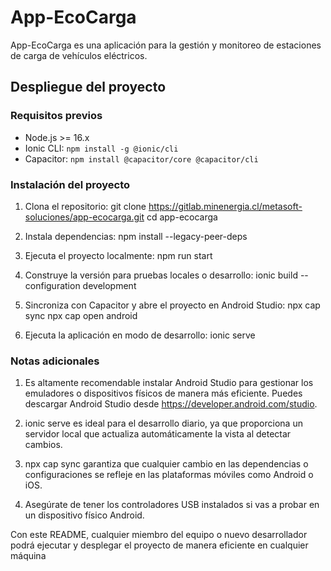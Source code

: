 # App-EcoCarga

App-EcoCarga es una aplicación para la gestión y monitoreo de estaciones de carga de vehículos eléctricos.

## Despliegue del proyecto

### Requisitos previos
- Node.js >= 16.x
- Ionic CLI: `npm install -g @ionic/cli`
- Capacitor: `npm install @capacitor/core @capacitor/cli`

### Instalación del proyecto
1. Clona el repositorio:
   git clone https://gitlab.minenergia.cl/metasoft-soluciones/app-ecocarga.git
   cd app-ecocarga
  
2. Instala dependencias:
   npm install --legacy-peer-deps

3. Ejecuta el proyecto localmente:
   npm run start

4. Construye la versión para pruebas locales o desarrollo:
   ionic build --configuration development

5. Sincroniza con Capacitor y abre el proyecto en Android Studio:
   npx cap sync
   npx cap open android

6. Ejecuta la aplicación en modo de desarrollo:
   ionic serve


### Notas adicionales

1. Es altamente recomendable instalar Android Studio para gestionar los emuladores o dispositivos físicos de manera más eficiente. Puedes descargar Android Studio desde https://developer.android.com/studio.

2. ionic serve es ideal para el desarrollo diario, ya que proporciona un servidor local que actualiza automáticamente la vista al detectar cambios.

3. npx cap sync garantiza que cualquier cambio en las dependencias o configuraciones se refleje en las plataformas móviles como Android o iOS.

4. Asegúrate de tener los controladores USB instalados si vas a probar en un dispositivo físico Android.

Con este README, cualquier miembro del equipo o nuevo desarrollador podrá ejecutar y desplegar el proyecto de manera eficiente en cualquier máquina